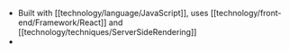 - Built with [[technology/language/JavaScript]], uses [[technology/front-end/Framework/React]] and [[technology/techniques/ServerSideRendering]]
-